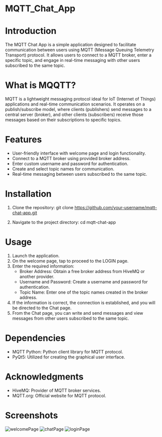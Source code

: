 # MQTT_Chat_App

  # Introduction
  The MQTT Chat App is a simple application designed to facilitate communication between users using MQTT (Message Queuing Telemetry Transport) protocol. It allows users to connect to a MQTT broker,      enter a specific topic, and engage in real-time messaging with other users subscribed to the same     topic.

  # What is MQQTT?
  MQTT is a lightweight messaging protocol ideal for IoT (Internet of Things) applications and real-time communication scenarios. It operates on a publish/subscribe model, where clients (publishers) send messages to a central server (broker), and other clients (subscribers) receive those messages based on their subscriptions to specific topics.

  # Features
  - User-friendly interface with welcome page and login functionality.
  - Connect to a MQTT broker using provided broker address.
  - Enter custom username and password for authentication.
  - Create and select topic names for communication.
  - Real-time messaging between users subscribed to the same topic.

  # Installation

  1. Clone the repository:
      git clone https://github.com/your-username/mqtt-chat-app.git

  2. Navigate to the project directory:
      cd mqtt-chat-app

  # Usage
  1. Launch the application.
  2. On the welcome page, tap to proceed to the LOGIN page.
  3. Enter the required information:
        - Broker Address: Obtain a free broker address from HiveMQ or another provider.
        - Username and Password: Create a username and password for authentication.
        - Topic Name: Enter one of the topic names created in the broker address.
  4. If the information is correct, the connection is established, and you will be directed to the Chat page.
  5. From the Chat page, you can write and send messages and view messages from other users subscribed to the same topic.

  # Dependencies
  - MQTT Python: Python client library for MQTT protocol.
  - PyQt5: Utilized for creating the graphical user interface.

  # Acknowledgments
  - HiveMQ: Provider of MQTT broker services.
  - MQTT.org: Official website for MQTT protocol.

  # Screenshots
  ![welcomePage](https://github.com/arifedal/MQTT_Chat_App/assets/64319887/8f991174-716a-4402-a34d-81e819f4f703)
![chatPage](https://github.com/arifedal/MQTT_Chat_App/assets/64319887/831a20d5-244e-4223-870d-9f16988c97bb)
![loginPage](https://github.com/arifedal/MQTT_Chat_App/assets/64319887/c6452754-a9e9-4b54-803b-c8ce6ceb168d)
